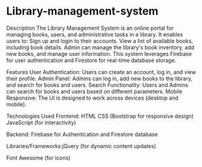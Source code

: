 # Library-management-system
Description
The Library Management System is an online portal for managing books, users, and administrative tasks in a library. It enables users to:
Sign up and login to their accounts.
View a list of available books, including book details.
Admin can manage the library's book inventory, add new books, and manage user information.
This system leverages Firebase for user authentication and Firestore for real-time database storage.

Features
User Authentication: Users can create an account, log in, and view their profile.
Admin Panel: Admins can log in, add new books to the library, and search for books and users.
Search Functionality: Users and Admins can search for books and users based on different parameters.
Mobile Responsive: The UI is designed to work across devices (desktop and mobile).

Technologies Used
Frontend:
HTML
CSS (Bootstrap for responsive design)
JavaScript (for interactivity)

Backend:
Firebase for Authentication and Firestore database

Libraries/Frameworks:jQuery (for dynamic content updates)

Font Awesome (for icons)
